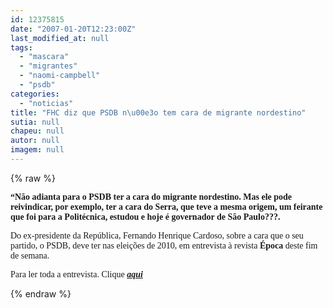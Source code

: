 ```yaml
---
id: 12375815
date: "2007-01-20T12:23:00Z"
last_modified_at: null
tags:
  - "mascara"
  - "migrantes"
  - "naomi-campbell"
  - "psdb"
categories:
  - "noticias"
title: "FHC diz que PSDB n\u00e3o tem cara de migrante nordestino"
sutia: null
chapeu: null
autor: null
imagem: null
---
```

{% raw %}
<p><P><FONT face=Verdana><STRONG>“Não adianta para o PSDB ter a cara do migrante nordestino. Mas ele pode reivindicar, por exemplo, ter a cara do Serra, que teve a mesma origem, um feirante que foi para a Politécnica, estudou e hoje é governador de São Paulo???.</STRONG> </FONT></P></p>
<p><P><FONT face=Verdana>Do ex-presidente da República, Fernando Henrique Cardoso, sobre a cara que o seu partido, o PSDB, deve ter nas eleições de 2010,&nbsp;em entrevista à revista <STRONG>Época</STRONG> deste fim de semana. </FONT></P></p>
<p><P><FONT face=Verdana>Para ler toda a entrevista. Clique <A href=\"https://revistaepoca.globo.com/Revista/Epoca/0,,EDG76200-6009-453,00.html\"><STRONG><EM>aqui</EM></STRONG></A></FONT></P> </p>
{% endraw %}